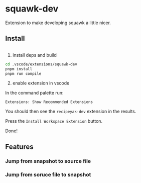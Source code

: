 # squawk-dev

Extension to make developing squawk a little nicer.

## Install

```shell

```

1. install deps and build

```sh
cd .vscode/extensions/squawk-dev
pnpm install
pnpm run compile
```

2. enable extension in vscode

In the command palette run:

```
Extensions: Show Recommended Extensions
```

You should then see the `recipeyak-dev` extension in the results.

Press the `Install Workspace Extension` button.

Done!

## Features

### Jump from snapshot to source file

### Jump from soruce file to snapshot
